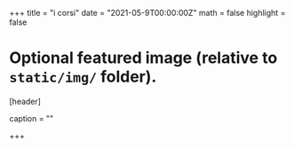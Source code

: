 +++
title = "i corsi"
date = "2021-05-9T00:00:00Z"
math = false
highlight = false

# Optional featured image (relative to `static/img/` folder).
[header]

caption = ""

+++